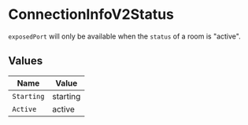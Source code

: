 # ConnectionInfoV2Status

`exposedPort` will only be available when the `status` of a room is "active".


## Values

| Name       | Value      |
| ---------- | ---------- |
| `Starting` | starting   |
| `Active`   | active     |